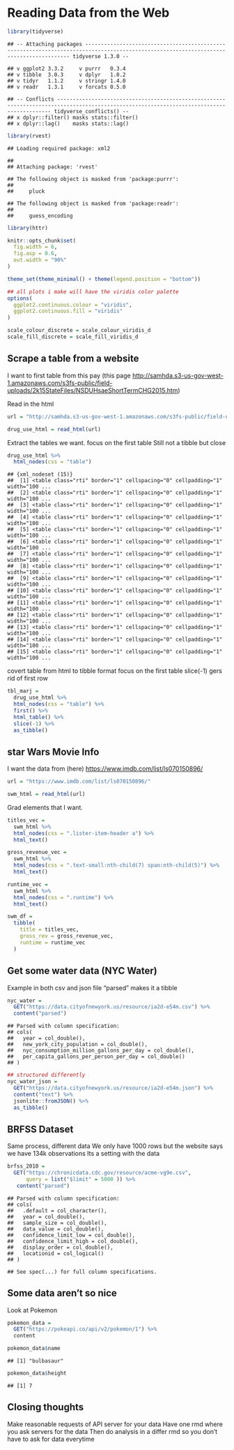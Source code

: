 Reading Data from the Web
================

``` r
library(tidyverse)
```

    ## -- Attaching packages --------------------------------------------------------------------------------------------------------------------------------------- tidyverse 1.3.0 --

    ## v ggplot2 3.3.2     v purrr   0.3.4
    ## v tibble  3.0.3     v dplyr   1.0.2
    ## v tidyr   1.1.2     v stringr 1.4.0
    ## v readr   1.3.1     v forcats 0.5.0

    ## -- Conflicts ------------------------------------------------------------------------------------------------------------------------------------------ tidyverse_conflicts() --
    ## x dplyr::filter() masks stats::filter()
    ## x dplyr::lag()    masks stats::lag()

``` r
library(rvest)
```

    ## Loading required package: xml2

    ## 
    ## Attaching package: 'rvest'

    ## The following object is masked from 'package:purrr':
    ## 
    ##     pluck

    ## The following object is masked from 'package:readr':
    ## 
    ##     guess_encoding

``` r
library(httr)

knitr::opts_chunk$set(
  fig.width = 6,
  fig.asp = 0.6,
  out.width = "90%"
)

theme_set(theme_minimal() + theme(legend.position = "bottom"))

## all plots i make will have the viridis color palette
options(
  ggplot2.continuous.colour = "viridis",
  ggplot2.continuous.fill = "viridis"
)

scale_colour_discrete = scale_colour_viridis_d
scale_fill_discrete = scale_fill_viridis_d
```

## Scrape a table from a website

I want to first table from this pay (this page
<http://samhda.s3-us-gov-west-1.amazonaws.com/s3fs-public/field-uploads/2k15StateFiles/NSDUHsaeShortTermCHG2015.htm>)

Read in the html

``` r
url = "http://samhda.s3-us-gov-west-1.amazonaws.com/s3fs-public/field-uploads/2k15StateFiles/NSDUHsaeShortTermCHG2015.htm"

drug_use_html = read_html(url)
```

Extract the tables we want. focus on the first table Still not a tibble
but close

``` r
drug_use_html %>% 
  html_nodes(css = "table")
```

    ## {xml_nodeset (15)}
    ##  [1] <table class="rti" border="1" cellspacing="0" cellpadding="1" width="100 ...
    ##  [2] <table class="rti" border="1" cellspacing="0" cellpadding="1" width="100 ...
    ##  [3] <table class="rti" border="1" cellspacing="0" cellpadding="1" width="100 ...
    ##  [4] <table class="rti" border="1" cellspacing="0" cellpadding="1" width="100 ...
    ##  [5] <table class="rti" border="1" cellspacing="0" cellpadding="1" width="100 ...
    ##  [6] <table class="rti" border="1" cellspacing="0" cellpadding="1" width="100 ...
    ##  [7] <table class="rti" border="1" cellspacing="0" cellpadding="1" width="100 ...
    ##  [8] <table class="rti" border="1" cellspacing="0" cellpadding="1" width="100 ...
    ##  [9] <table class="rti" border="1" cellspacing="0" cellpadding="1" width="100 ...
    ## [10] <table class="rti" border="1" cellspacing="0" cellpadding="1" width="100 ...
    ## [11] <table class="rti" border="1" cellspacing="0" cellpadding="1" width="100 ...
    ## [12] <table class="rti" border="1" cellspacing="0" cellpadding="1" width="100 ...
    ## [13] <table class="rti" border="1" cellspacing="0" cellpadding="1" width="100 ...
    ## [14] <table class="rti" border="1" cellspacing="0" cellpadding="1" width="100 ...
    ## [15] <table class="rti" border="1" cellspacing="0" cellpadding="1" width="100 ...

covert table from html to tibble format focus on the first table
slice(-1) gers rid of first row

``` r
tbl_marj = 
  drug_use_html %>% 
  html_nodes(css = "table") %>% 
  first() %>% 
  html_table() %>%
  slice(-1) %>% 
  as_tibble()
```

## star Wars Movie Info

I want the data from (here) <https://www.imdb.com/list/ls070150896/>

``` r
url = "https://www.imdb.com/list/ls070150896/"

swm_html = read_html(url)
```

Grad elements that I want.

``` r
titles_vec = 
  swm_html %>% 
  html_nodes(css = ".lister-item-header a") %>% 
  html_text()

gross_revenue_vec =
  swm_html %>% 
  html_nodes(css = ".text-small:nth-child(7) span:nth-child(5)") %>% 
  html_text()

runtime_vec = 
  swm_html %>% 
  html_nodes(css = ".runtime") %>% 
  html_text()

swm_df = 
  tibble(
    title = titles_vec,
    gross_rev = gross_revenue_vec,
    runtime = runtime_vec
  )
```

## Get some water data (NYC Water)

Example in both csv and json file “parsed” makes it a tibble

``` r
nyc_water = 
  GET("https://data.cityofnewyork.us/resource/ia2d-e54m.csv") %>% 
  content("parsed")
```

    ## Parsed with column specification:
    ## cols(
    ##   year = col_double(),
    ##   new_york_city_population = col_double(),
    ##   nyc_consumption_million_gallons_per_day = col_double(),
    ##   per_capita_gallons_per_person_per_day = col_double()
    ## )

``` r
## structured differently
nyc_water_json = 
  GET("https://data.cityofnewyork.us/resource/ia2d-e54m.json") %>% 
  content("text") %>% 
  jsonlite::fromJSON() %>% 
  as_tibble()
```

## BRFSS Dataset

Same process, different data We only have 1000 rows but the website says
we have 134k observations Its a setting with the data

``` r
brfss_2010 = 
  GET("https://chronicdata.cdc.gov/resource/acme-vg9e.csv",
      query = list("$limit" = 5000 )) %>% 
   content("parsed")
```

    ## Parsed with column specification:
    ## cols(
    ##   .default = col_character(),
    ##   year = col_double(),
    ##   sample_size = col_double(),
    ##   data_value = col_double(),
    ##   confidence_limit_low = col_double(),
    ##   confidence_limit_high = col_double(),
    ##   display_order = col_double(),
    ##   locationid = col_logical()
    ## )

    ## See spec(...) for full column specifications.

## Some data aren’t so nice

Look at Pokemon

``` r
pokemon_data = 
  GET("https://pokeapi.co/api/v2/pokemon/1") %>% 
  content

pokemon_data$name
```

    ## [1] "bulbasaur"

``` r
pokemon_data$height
```

    ## [1] 7

## Closing thoughts

Make reasonable requests of API server for your data Have one rmd where
you ask servers for the data Then do analysis in a differ rmd so you
don’t have to ask for data everytime
